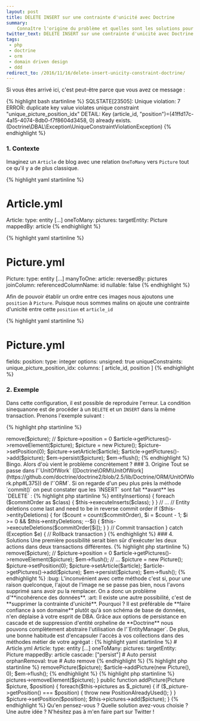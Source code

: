 ```yaml
---
layout: post
title: DELETE INSERT sur une contrainte d'unicité avec Doctrine
summary:
    Connaître l'origine du problème et quelles sont les solutions pour faire face à ce genre de cas.
twitter_text: DELETE INSERT sur une contrainte d'unicité avec Doctrine. Faire confiance à son domaine. %23ddd %23doctrine
tags:
 - php
 - doctrine
 - orm
 - domain driven design
 - ddd
redirect_to: /2016/11/16/delete-insert-unicity-constraint-doctrine/
---
```


Si vous êtes arrivé ici, c'est peut-être parce que vous avez ce message :

{% highlight bash startinline %}
SQLSTATE[23505]: Unique violation: 7 ERROR:  duplicate key value violates unique constraint "unique_picture_position_idx"
DETAIL:  Key (article_id, "position")=(41ffd17c-4a15-4074-8db0-f7f8604d3458, 0) already exists. (Doctrine\DBAL\Exception\UniqueConstraintViolationException)
{% endhighlight %}

### 1. Contexte

Imaginez un `Article` de blog avec une relation `OneToMany` vers `Picture` tout ce qu'il y a de plus classique.

{% highlight yaml startinline %}
# Article.yml

Article:
    type: entity
    [...]
    oneToMany:
        pictures:
            targetEntity: Picture
            mappedBy: article
{% endhighlight %}

{% highlight yaml startinline %}
# Picture.yml

Picture:
    type: entity
    [...]
    manyToOne:
        article:
            reversedBy: pictures
            joinColumn:
                referencedColumnName: id
                nullable: false
{% endhighlight %}

Afin de pouvoir établir un ordre entre ces images nous ajoutons une `position` à `Picture`.
Puisque nous sommes malins on ajoute une contrainte d'unicité entre cette `position` et `article_id`

{% highlight yaml startinline %}
# Picture.yml

fields:
    position:
        type: integer
        options:
            unsigned: true
    uniqueConstraints:
        unique_picture_position_idx:
            columns: [ article_id, position ]
{% endhighlight %}

### 2. Exemple

Dans cette configuration, il est possible de reproduire l'erreur.
La condition sinequanone est de procéder à un `DELETE` et un `INSERT` dans la même transaction.
Prenons l'exemple suivant :

{% highlight php startinline %}
<?php

$em->remove($picture); // $picture->position = 0
$article->getPictures()->removeElement($picture);
$picture = new Picture();
$picture->setPosition(0);
$picture->setArticle($article);
$article->getPictures()->add($picture);
$em->persist($picture);
$em->flush();
{% endhighlight %}

Bingo. Alors d'où vient le problème concrètement ?

### 3. Origine

Tout se passe dans l'`UnitOfWork` ([Doctrine\ORM\UnitOfWork](https://github.com/doctrine/doctrine2/blob/2.5/lib/Doctrine/ORM/UnitOfWork.php#L375)) de l'`ORM`.
Si on regarde d'un peu plus près la méthode `commit()` on peut constater que les `INSERT` sont fait **avant** les `DELETE` :

{% highlight php startinline %}
<?php

// Begin transaction
try {
    if ($this->entityInsertions) {
        foreach ($commitOrder as $class) {
            $this->executeInserts($class);
        }
    }

    // ...

    // Entity deletions come last and need to be in reverse commit order
    if ($this->entityDeletions) {
        for ($count = count($commitOrder), $i = $count - 1; $i >= 0 && $this->entityDeletions; --$i) {
            $this->executeDeletions($commitOrder[$i]);
        }
    }

    // Commit transaction
} catch (Exception $e) {
    // Rollback transaction
}
{% endhighlight %}

### 4. Solutions

Une première possibilité serait bien sûr d'exécuter les deux actions dans deux transactions différentes.

{% highlight php startinline %}
<?php

$em->remove($picture); // $picture->position = 0
$article->getPictures()->removeElement($picture);
$em->flush();
// ...
$picture = new Picture();
$picture->setPosition(0);
$picture->setArticle($article);
$article->getPictures()->add($picture);
$em->persist($picture);
$em->flush();
{% endhighlight %}

:bug: L'inconvénient avec cette méthode c'est si, pour une raison quelconque, l'ajout de l'image ne se passe pas bien, nous l'avons supprimé sans avoir pu la remplacer. On a donc un problème d'**incohérence des données**.

:art: Il existe une autre possibilité, c'est de **supprimer la contrainte d'unicité**.
Pourquoi ? Il est préférable de **faire confiance à son domaine** plutôt qu'à son schéma de base de données, n'en déplaise à votre esprit de DBA.

Grâce aux options de persistance en cascade et de suppression d'entité orpheline de **Doctrine** nous pouvons complètement abstraire l'utilisation de l'`EntityManager`.
De plus, une bonne habitude est d'encapsuler l'accès à vos collections dans des méthodes métier de votre agrégat :

{% highlight yaml startinline %}
# Article.yml

Article:
    type: entity
    [...]
    oneToMany:
        pictures:
            targetEntity: Picture
            mappedBy: article
            cascade: ["persist"] # Auto persist
            orphanRemoval: true  # Auto remove
{% endhighlight %}

{% highlight php startinline %}
<?php

$article->removePicture($picture);
$article->addPicture(new Picture(), 0);
$em->flush();
{% endhighlight %}

{% highlight php startinline %}
<?php

// Article.php

public function removePicture(Picture $picture)
{
    $this->pictures->removeElement($picture);
}

public function addPicture(Picture $picture, $position)
{
    foreach($this->pictures as $_picture)
    {
        if ($_picture->getPosition() === $position) {
            throw new PositionAlreadyUsed();
        }
    }

    $picture->setPosition($position);
    $this->pictures->add($picture);
}
{% endhighlight %}

Qu'en pensez-vous ? Quelle solution avez-vous choisie ? Une autre idée ?
N'hésitez pas à m'en faire part sur Twitter !